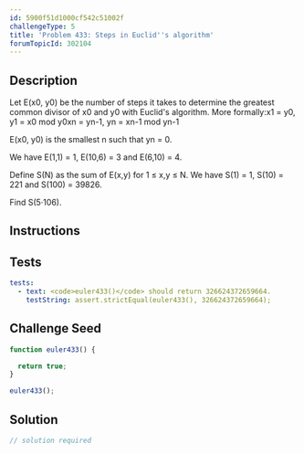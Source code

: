 ```yaml
---
id: 5900f51d1000cf542c51002f
challengeType: 5
title: 'Problem 433: Steps in Euclid''s algorithm'
forumTopicId: 302104
---
```


## Description

<section id='description'>

Let E(x0, y0) be the number of steps it takes to determine the greatest common divisor of x0 and y0 with Euclid's algorithm. More formally:x1 = y0, y1 = x0 mod y0xn = yn-1, yn = xn-1 mod yn-1

E(x0, y0) is the smallest n such that yn = 0.

We have E(1,1) = 1, E(10,6) = 3 and E(6,10) = 4.

Define S(N) as the sum of E(x,y) for 1 ≤ x,y ≤ N. We have S(1) = 1, S(10) = 221 and S(100) = 39826.

Find S(5·106).

</section>

## Instructions

<section id='instructions'>

</section>

## Tests

<section id='tests'>

```yml
tests:
  - text: <code>euler433()</code> should return 326624372659664.
    testString: assert.strictEqual(euler433(), 326624372659664);

```

</section>

## Challenge Seed

<section id='challengeSeed'>

<div id='js-seed'>

```js
function euler433() {

  return true;
}

euler433();
```

</div>

</section>

## Solution

<section id='solution'>

```js
// solution required
```

</section>
